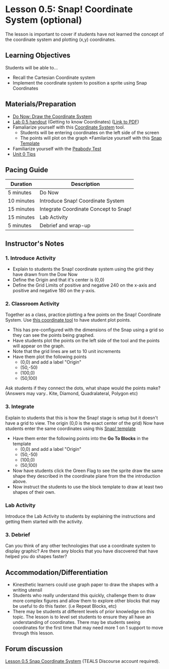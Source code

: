 # Lesson 0.5: Snap! Coordinate System (optional)

The lesson is important to cover if students have not learned the concept of the coordinate system and plotting (x,y) coordinates.

## Learning Objectives

Students will be able to...

* Recall the Cartesian Coordinate system
* Implement the coordinate system to position a sprite using Snap Coordinates

## Materials/Preparation

* [Do Now: Draw the Coordinate System](do_now_05.md)
* [Lab 0.5 handout](lab_05.md) (Getting to know Coordinates) ([Link to PDF](https://github.com/TEALSK12/introduction-to-computer-science/raw/master/Unit%200/Lab%200.5.pdf))
* Famaliarize yourself with this [Coordinate System](https://www.desmos.com/calculator/ui4klsjued) tool.
  * Students will be entering coordinates on the left side of the screen
  * The points will plot on the graph
*Familarize yourself with this [Snap Template](https://snap.berkeley.edu/snap/snap.html#present:Username=aspiece%40gmail.com&ProjectName=Snap%20Coordinate%20System%20Intro)
* Familiarize yourself with the [Peabody Test](https://snap.berkeley.edu/snap/snap.html#present:Username=aspiece%40gmail.com&ProjectName=PeabodyTest)
* [Unit 0 Tips](unit_0_tips.md)

## Pacing Guide

| Duration   | Description                                   |
| ---------- | --------------------------------------------- |
| 5 minutes  | Do Now |
| 10 minutes  | Introduce Snap! Coordinate System              |
| 15 minutes | Integrate Coordinate Concept to Snap! |
| 15 minutes | Lab Activity |
| 5 minutes | Debrief and wrap-up                           |

## Instructor's Notes

### 1. Introduce Activity

* Explain to students the Snap! coordinate system using the grid they have drawn from the Dow Now
* Define the Origin and that it's center is (0,0)
* Define the Grid Limits of positive and negative 240 on the x-axis and positive and negative 180 on the y-axis.

### 2. Classroom Activity

Together as a class, practice plotting a few points on the Snap! Coordinate System.
Use [this coordinate tool](https://www.desmos.com/calculator/ui4klsjued) to have student plot points.
* This has pre-configured with the dimensions of the Snap using a grid so they can see the points being graphed.
* Have students plot the points on the left side of the tool and the points will appear on the graph.
* Note that the grid lines are set to 10 unit increments
* Have them plot the following points
  * (0,0) and add a label "Origin"
  * (50,-50)
  * (100,0)
  * (50,100)

Ask students if they connect the dots, what shape would the points make? (Answers may vary.. Kite, Diamond, Quadralateral, Polygon etc)

### 3. Integrate

Explain to students that this is how the Snap! stage is setup but it doesn't have a grid to view. 
The origin (0,0 is the exact center of the grid)
Now have students enter the same coordinates using this [Snap! template](https://snap.berkeley.edu/snap/snap.html#present:Username=aspiece%40gmail.com&ProjectName=Snap%20Coordinate%20System%20Intro)

* Have them enter the following points into the **Go To Blocks** in the template
  * (0,0) and add a label "Origin"
  * (50,-50)
  * (100,0)
  * (50,100)
* Now have students click the Green Flag to see the sprite draw the same shape they described in the coordinate plane from the the introduction above.
* Now instruct the students to use the block template to draw at least two shapes of their own.

### Lab Activity

Introduce the Lab Activity to students by explaining the instructions and getting them started with the activity.

### 3. Debrief

Can you think of any other technologies that use a coordinate system to display graphic?
Are there any blocks that you have discovered that have helped you do shapes faster?

## Accommodation/Differentiation

* Kinesthetic learners could use graph paper to draw the shapes with a writing utensil
* Students who really understand this quickly, challenge them to draw more complex figures and allow them to explore other blocks that may be useful to do this faster. (i.e Repeat Blocks, etc)
* There may be students at different levels of prior knowledge on this topic. The lesson is to level set students to ensure they all have an understanding of coordinates. There may be students seeing coordinates for the first time that may need more 1 on 1 support to move through this lesson.

## Forum discussion

[Lesson 0.5 Snap Coordinate System](http://forums.tealsk12.org/c/unit-0-beginnings/Snap-Coordinate-System) (TEALS Discourse account required).</a>
